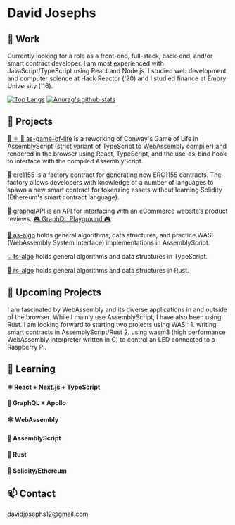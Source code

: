 # David Josephs
## 👷 Work
Currently looking for a role as a front-end, full-stack, back-end, and/or smart contract developer. I am most experienced with JavaScript/TypeScript using React and Node.js. I studied web development and computer science at Hack Reactor ('20) and I studied finance at Emory University ('16).

[![Top Langs](https://github-readme-stats.vercel.app/api/top-langs/?username=DMJ16&exclude_repo=as-algo&layout=compact)](https://github.com/anuraghazra/github-readme-stats)
[![Anurag's github stats](https://github-readme-stats.vercel.app/api?username=DMJ16&show_icons=true&theme=vue)](https://github.com/anuraghazra/github-readme-stats)

## 🔬 Projects
[🚀 ⚛️ 👾 as-game-of-life](https://github.com/DMJ16/as-game-of-life) is a reworking of Conway's Game of Life in AssemblyScript (strict variant of TypeScript to WebAssembly compiler) and rendered in the browser using React, TypeScript, and the use-as-bind hook to interface with the compiled AssemblyScript.

[🔏 erc1155](https://github.com/DMJ16/erc1155) is a factory contract for generating new ERC1155 contracts. The factory allows developers with knowledge of a number of languages to spawn a new smart contract for tokenzing assets without learning Solidity (Ethereum's smart contract language).

[🔮 graphqlAPI](https://github.com/DMJ16/graphqlAPI) is an API for interfacing with an eCommerce website’s product reviews. [🎮 GraphQL Playground 🎮](http://ec2-34-204-6-123.compute-1.amazonaws.com:4000/reviews)

[🚀 as-algo](https://github.com/DMJ16/as-algo) holds general algorithms, data structures, and practice WASI (WebAssembly System Interface) implementations in AssemblyScript.

[💡 ts-algo](https://github.com/DMJ16/ts-algo) holds general algorithms and data structures in TypeScript.

[🦀 rs-algo](https://github.com/DMJ16/rs-algo) holds general algorithms and data structures in Rust. 

## 🔭 Upcoming Projects
I am fascinated by WebAssembly and its diverse applications in and outside of the browser. While I mainly use AssemblyScript, I have also been using Rust. I am looking forward to starting two projects using WASI: 1. writing smart contracts in AssemblyScript/Rust 2. using wasm3 (high performance WebAssembly interpreter written in C) to control an LED connected to a Raspberry Pi.

## 🌱 Learning
#### ⚛️ React + Next.js + TypeScript
#### 🔮 GraphQL + Apollo
#### 🕸️ WebAssembly
#### 🚀 AssemblyScript
#### 🦀 Rust
#### 🔏 Solidity/Ethereum

## 📫 Contact 
davidjosephs12@gmail.com
